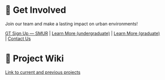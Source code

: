 # 🤝 Get Involved

Join our team and make a lasting impact on urban environments!
 
[GT Sign Up — SMUR](https://www.vip.gatech.edu/teams/vyh) | [Learn More (undergraduate)](https://vip.gatech.edu/apply-undergraduate-students) | [Learn More (graduate)](https://vip.gatech.edu/graduate-students) | [Contact Us](mailto:patrick.kastner@gatech.edu)

# 📄 Project Wiki

[Link to current and previous projects](/projects/)


